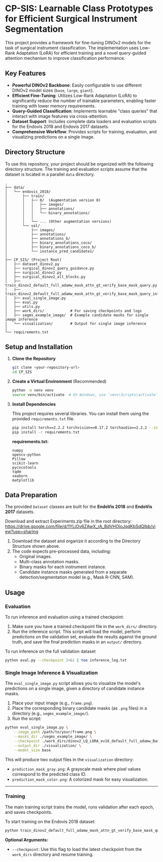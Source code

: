 # CP-SIS: Learnable Class Prototypes for Efficient Surgical Instrument Segmentation

This project provides a framework for fine-tuning DINOv2 models for the task of surgical instrument classification. 
The implementation uses Low-Rank Adaptation (LoRA) for efficient training and a novel query-guided attention mechanism to improve classification performance.

## Key Features

  * **Powerful DINOv2 Backbone**: Easily configurable to use different DINOv2 model sizes (`base`, `large`, `giant`).
  * **Efficient Fine-Tuning**: Utilizes Low-Rank Adaptation (LoRA) to significantly reduce the number of trainable parameters, enabling faster training with lower memory requirements.
  * **Query-Guided Classification**: Implements learnable "class queries" that interact with image features via cross-attention.
  * **Dataset Support**: Includes complete data loaders and evaluation scripts for the Endovis 2018 and Endovis 2017 datasets.
  * **Comprehensive Workflow**: Provides scripts for training, evaluation, and visualizing predictions on a single image.

## Directory Structure

To use this repository, your project should be organized with the following directory structure. The training and evaluation scripts assume that the dataset is located in a parallel `data` directory.

```
.
├── data/
│   └── endovis_2018/
│       ├── train/
│       │   ├── 0/  (Augmentation version 0)
│       │   │   ├── images/
│       │   │   ├── annotations/
│       │   │   └── binary_annotations/
│       │   │  
│       │   └── ... (Other augmentation versions)
│       └── val/
│           ├── images/
│           ├── annotations/
│           ├── annotations_b/
│           ├── binary_annotations_coco/
│           ├── binary_annotations_coco_b/
│           └── instance_pred_candidates/
│
├── CP_SIS/ (Project Root)
│   ├── dataset_dinov2.py
│   ├── surgical_dinov2_query_guidance.py
│   ├── surgical_dinov2.py
│   ├── surgical_dinov2_all_blocks.py
│   ├── train_dinov2_default_full_adamw_mask_attn_gt_verify_base_mask_query.py
│   ├── train_dinov2_default_full_adamw_mask_attn_gt_verify_base_mask_query_inference.py
│   ├── eval_single_image.py
│   ├── eval.py
│   ├── utils.py
│   ├── work_dirs/            # For saving checkpoints and logs
│   ├── segms_example_image/  # Example candidate masks for single image inference
│   └── visualization/        # Output for single image inference
│
└── requirements.txt
```

## Setup and Installation

1.  **Clone the Repository**

    ```bash
    git clone <your-repository-url>
    cd CP_SIS
    ```

2.  **Create a Virtual Environment** (Recommended)

    ```bash
    python -m venv venv
    source venv/bin/activate  # On Windows, use `venv\Scripts\activate`
    ```

3.  **Install Dependencies**

    This project requires several libraries. You can install them using the provided `requirements.txt` file.

    ```bash
    pip install torch==2.2.2 torchvision==0.17.2 torchaudio==2.2.2 --index-url https://download.pytorch.org/whl/cu118
    pip install -r requirements.txt
    ```

    **requirements.txt:**

    ```
    numpy
    opencv-python
    Pillow
    scikit-learn
    pycocotools
    tqdm
    seaborn
    matplotlib
    ```


## Data Preparation

The provided `Dataset` classes are built for the **EndoVis 2018** and **EndoVis 2017** datasets.

Download and extract Experiments.zip file in the root directory: https://drive.google.com/file/d/1YLiOv6ZAwX_rA_BdVHOjoJqdKbSdQIbb/view?usp=sharing

1.  Download the dataset and organize it according to the Directory Structure shown above.
2.  The code expects pre-processed data, including:
      * Original images.
      * Multi-class annotation masks.
      * Binary masks for each instrument instance.
      * Candidate instance masks generated from a separate detection/segmentation model (e.g., Mask R-CNN, SAM).

## Usage


### Evaluation

To run inference and evaluation using a trained checkpoint:

1.  Make sure you have a trained checkpoint file in the `work_dirs/` directory.
2.  Run the inference script. This script will load the model, perform predictions on the validation set, evaluate the results against the ground truth, and save the final prediction masks in an `output/` directory.

<!-- end list -->

To run inference on the full validation dataset 
```bash
python eval.py --checkpoint 2>&1 | tee inference_log.txt
```

### Single Image Inference & Visualization

The `eval_single_image.py` script allows you to visualize the model's predictions on a single image, given a directory of candidate instance masks.

1.  Place your input image (e.g., `frame.png`).
2.  Place the corresponding binary candidate masks (as `.png` files) in a directory (e.g., `segms_example_image/`).
3.  Run the script:

<!-- end list -->

```bash
python eval_single_image.py \
    --image_path /path/to/your/frame.png \
    --masks_dir ./segms_example_image/ \
    --checkpoint ./work_dirs/dinov2_LQ_LORA_ev18_default_full_adamw_Base/checkpoint_epoch_19.pth \
    --output_dir ./visualization/ \
    --model_size base
```

This will produce two output files in the `visualization` directory:

  * `prediction_mask_gray.png`: A grayscale mask where pixel values correspond to the predicted class ID.
  * `prediction_mask_color.png`: A colorized mask for easy visualization.

-----


### Training

The main training script trains the model, runs validation after each epoch, and saves checkpoints.

To start training on the Endovis 2018 dataset:

```bash
python train_dinov2_default_full_adamw_mask_attn_gt_verify_base_mask_query.py --dataset endovis_2018
```

**Optional Arguments:**

  * `--checkpoint`: Use this flag to load the latest checkpoint from the `work_dirs` directory and resume training.

